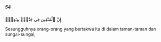 ##### 54

<span class="ayah">إِنَّ ٱلْمُتَّقِينَ فِى جَنَّٰتٍۢ وَنَهَرٍۢ</span>

<span class="ayah_translation">Sesungguhnya orang-orang yang bertakwa itu di dalam taman-taman dan sungai-sungai,</span>
